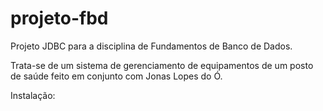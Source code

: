 # projeto-fbd
Projeto JDBC para a disciplina de Fundamentos de Banco de Dados.

Trata-se de um sistema de gerenciamento de equipamentos de um posto de saúde feito em conjunto com Jonas Lopes do Ó.

Instalação:
